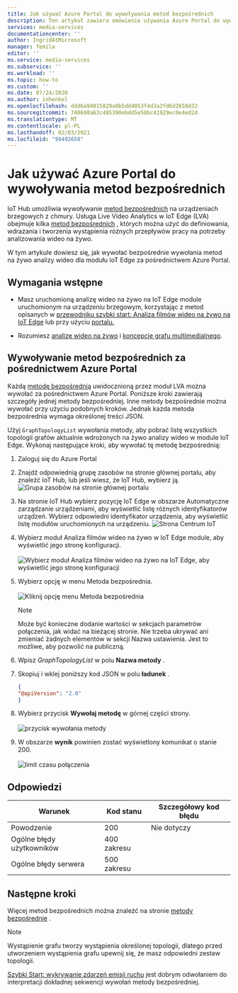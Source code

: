 ```yaml
---
title: Jak używać Azure Portal do wywoływania metod bezpośrednich
description: Ten artykuł zawiera omówienie używania Azure Portal do wywoływania metod bezpośrednich.
services: media-services
documentationcenter: ''
author: IngridAtMicrosoft
manager: femila
editor: ''
ms.service: media-services
ms.subservice: ''
ms.workload: ''
ms.topic: how-to
ms.custom: ''
ms.date: 07/24/2020
ms.author: inhenkel
ms.openlocfilehash: ddd6a94015829a0b5dd4053f4d3a2fd6d2650d32
ms.sourcegitcommit: 740698a63c485390ebdd5e58bc41929ec0e4ed2d
ms.translationtype: MT
ms.contentlocale: pl-PL
ms.lasthandoff: 02/03/2021
ms.locfileid: "99492658"
---
```

# <a name="how-to-use-azure-portal-to-invoke-direct-methods"></a>Jak używać Azure Portal do wywoływania metod bezpośrednich

IoT Hub umożliwia wywoływanie [metod bezpośrednich](../../iot-hub/iot-hub-devguide-direct-methods.md#method-invocation-for-iot-edge-modules) na urządzeniach brzegowych z chmury. Usługa Live Video Analytics w IoT Edge (LVA) obejmuje kilka [metod bezpośrednich](./direct-methods.md) , których można użyć do definiowania, wdrażania i tworzenia wystąpienia różnych przepływów pracy na potrzeby analizowania wideo na żywo.

W tym artykule dowiesz się, jak wywołać bezpośrednie wywołania metod na żywo analizy wideo dla modułu IoT Edge za pośrednictwem Azure Portal.

## <a name="prerequisites"></a>Wymagania wstępne

* Masz uruchomioną analizę wideo na żywo na IoT Edge module uruchomionym na urządzeniu brzegowym, korzystając z metod opisanych w [przewodniku szybki start: Analiza filmów wideo na żywo na IoT Edge](./get-started-detect-motion-emit-events-quickstart.md) lub przy użyciu [portalu.](./deploy-iot-edge-device.md)

* Rozumiesz [analizę wideo na żywo](./overview.md) i [koncepcje grafu multimedialnego](./media-graph-concept.md).

## <a name="invoking-direct-methods-via-azure-portal"></a>Wywoływanie metod bezpośrednich za pośrednictwem Azure Portal

Każdą [metodę bezpośrednią](./direct-methods.md) uwidocznioną przez moduł LVA można wywołać za pośrednictwem Azure Portal. Poniższe kroki zawierają szczegóły jednej metody bezpośredniej. Inne metody bezpośrednie można wywołać przy użyciu podobnych kroków. Jednak każda metoda bezpośrednia wymaga określonej treści JSON.

Użyj `GraphTopologyList` wywołania metody, aby pobrać listę wszystkich topologii grafów aktualnie wdrożonych na żywo analizy wideo w module IoT Edge. Wykonaj następujące kroki, aby wywołać tę metodę bezpośrednią:

1. Zaloguj się do Azure Portal
1. Znajdź odpowiednią grupę zasobów na stronie głównej portalu, aby znaleźć IoT Hub, lub jeśli wiesz, że IoT Hub, wybierz ją.
    ![Grupa zasobów na stronie głównej portalu](media/use-azure-portal-to-invoke-directs-methods/portal-rg-home.png)
1. Na stronie IoT Hub wybierz pozycję IoT Edge w obszarze Automatyczne zarządzanie urządzeniami, aby wyświetlić listę różnych identyfikatorów urządzeń. Wybierz odpowiedni identyfikator urządzenia, aby wyświetlić listę modułów uruchomionych na urządzeniu.
    ![Strona Centrum IoT](media/use-azure-portal-to-invoke-directs-methods/iot-hub-page.png)
1. Wybierz moduł Analiza filmów wideo na żywo w IoT Edge module, aby wyświetlić jego stronę konfiguracji.<br><br>
    ![Wybierz moduł Analiza filmów wideo na żywo na IoT Edge, aby wyświetlić jego stronę konfiguracji](media/use-azure-portal-to-invoke-directs-methods/modules.png)
1. Wybierz opcję w menu Metoda bezpośrednia. <br><br>
    ![Kliknij opcję menu Metoda bezpośrednia](media/use-azure-portal-to-invoke-directs-methods/module-details.png)
    > [!NOTE]
    > Może być konieczne dodanie wartości w sekcjach parametrów połączenia, jak widać na bieżącej stronie. Nie trzeba ukrywać ani zmieniać żadnych elementów w sekcji Nazwa ustawienia. Jest to możliwe, aby pozwolić na publiczną.

1. Wpisz *GraphTopologyList* w polu **Nazwa metody** .
1. Skopiuj i wklej poniższy kod JSON w polu **ładunek** .
    ```json
    {
    "@apiVersion": "2.0"
    }
    ```
1. Wybierz przycisk **Wywołaj metodę** w górnej części strony.<br><br>
    ![przycisk wywołania metody](media/use-azure-portal-to-invoke-directs-methods/direct-method.png)
1. W obszarze **wynik** powinien zostać wyświetlony komunikat o stanie 200.<br><br>
    ![limit czasu połączenia](media/use-azure-portal-to-invoke-directs-methods/connection-timeout.png)

## <a name="responses"></a>Odpowiedzi

| Warunek             | Kod stanu | Szczegółowy kod błędu |
|-----------------------|-------------|---------------------|
| Powodzenie               | 200         | Nie dotyczy                 |
| Ogólne błędy użytkowników   | 400 zakresu   |                     |
| Ogólne błędy serwera | 500 zakresu   |                     |

## <a name="next-steps"></a>Następne kroki

Więcej metod bezpośrednich można znaleźć na stronie [metody bezpośrednie](./direct-methods.md) .

> [!NOTE]
> Wystąpienie grafu tworzy wystąpienia określonej topologii, dlatego przed utworzeniem wystąpienia grafu upewnij się, że masz odpowiedni zestaw topologii.

[Szybki Start: wykrywanie zdarzeń emisji ruchu](./get-started-detect-motion-emit-events-quickstart.md) jest dobrym odwołaniem do interpretacji dokładnej sekwencji wywołań metody bezpośredniej.
